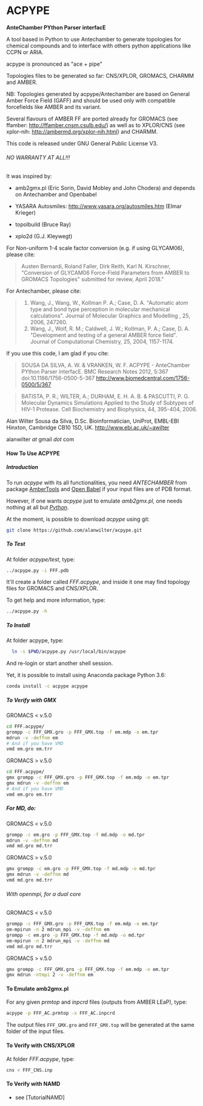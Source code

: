# ACPYPE

**AnteChamber PYthon Parser interfacE**

A tool based in Python to use Antechamber to generate topologies for chemical
compounds and to interface with others python applications like CCPN or ARIA.

acpype is pronounced as "ace + pipe"

Topologies files to be generated so far: CNS/XPLOR, GROMACS, CHARMM and AMBER.

NB: Topologies generated by acpype/Antechamber are based on General Amber Force
Field (GAFF) and should be used only with compatible forcefields like AMBER and
its variant.

Several flavours of AMBER FF are ported already for GROMACS (see ffamber:
http://ffamber.cnsm.csulb.edu/) as well as to XPLOR/CNS (see xplor-nih:
http://ambermd.org/xplor-nih.html) and CHARMM.

This code is released under GNU General Public License V3.

###### NO WARRANTY AT ALL!!!

It was inspired by:

- amb2gmx.pl (Eric Sorin, David Mobley and John Chodera)
  and depends on Antechamber and Openbabel

- YASARA Autosmiles:
  http://www.yasara.org/autosmiles.htm (Elmar Krieger)

- topolbuild (Bruce Ray)

- xplo2d (G.J. Kleywegt)

For Non-uniform 1-4 scale factor conversion (e.g. if using GLYCAM06), please cite:

> Austen Bernardi, Roland Faller, Dirk Reith, Karl N. Kirschner, "Conversion of
GLYCAM06 Force-Field Parameters from AMBER to GROMACS Topologies"
submitted for review, April 2018."

For Antechamber, please cite:
> 1.  Wang, J., Wang, W., Kollman P. A.; Case, D. A. "Automatic atom type and
    bond type perception in molecular mechanical calculations". Journal of
    Molecular Graphics and Modelling , 25, 2006, 247260.
> 2.  Wang, J., Wolf, R. M.; Caldwell, J. W.; Kollman, P. A.; Case, D. A.
    "Development and testing of a general AMBER force field". Journal of
    Computational Chemistry, 25, 2004, 1157-1174.

If you use this code, I am glad if you cite:

> SOUSA DA SILVA, A. W. & VRANKEN, W. F.
ACPYPE - AnteChamber PYthon Parser interfacE.
BMC Research Notes 2012, 5:367 doi:10.1186/1756-0500-5-367
http://www.biomedcentral.com/1756-0500/5/367

> BATISTA, P. R.; WILTER, A.; DURHAM, E. H. A. B. & PASCUTTI, P. G. Molecular
Dynamics Simulations Applied to the Study of Subtypes of HIV-1 Protease.
Cell Biochemistry and Biophysics, 44, 395-404, 2006.

Alan Wilter Sousa da Silva, D.Sc.
Bioinformatician, UniProt, EMBL-EBI
Hinxton, Cambridge CB10 1SD, UK.
http://www.ebi.ac.uk/~awilter

alanwilter _at_ gmail _dot_ com

#### How To Use ACPYPE

##### Introduction

To run *acpype* with its all functionalities, you need *ANTECHAMBER* from package
[AmberTools](http://ambermd.org/) and
[Open Babel](http://openbabel.org/wiki/Main_Page) if your input files are of PDB
format.

However, if one wants *acpype* just to emulate *amb2gmx.pl*, one needs nothing
at all but *[Python](http://www.python.org)*.

At the moment, is possible to download *acpype* using git:
```bash
git clone https://github.com/alanwilter/acpype.git
```
##### To Test

At folder *acpype/test*, type:
```bash
../acpype.py -i FFF.pdb
```

It'll create a folder called *FFF.acpype*, and inside it one may find topology
files for GROMACS and CNS/XPLOR.

To get help and more information, type:
```bash
../acpype.py -h
```

##### To Install

At folder acpype, type:
```bash
  ln -s $PWD/acpype.py /usr/local/bin/acpype
```

And re-login or start another shell session.


Yet, it is possible to install using Anaconda package Python 3.6:

```bash
conda install -c acpype acpype
```

##### To Verify with GMX
GROMACS < v.5.0
```bash
cd FFF.acpype/
grompp -c FFF_GMX.gro -p FFF_GMX.top -f em.mdp -o em.tpr
mdrun -v -deffnm em
# And if you have VMD
vmd em.gro em.trr
```
GROMACS > v.5.0
```bash
cd FFF.acpype/
gmx grompp -c FFF_GMX.gro -p FFF_GMX.top -f em.mdp -o em.tpr
gmx mdrun -v -deffnm em
# And if you have VMD
vmd em.gro em.trr
```

##### For MD, do:
GROMACS < v.5.0
```bash
grompp -c em.gro -p FFF_GMX.top -f md.mdp -o md.tpr
mdrun -v -deffnm md
vmd md.gro md.trr
```

GROMACS > v.5.0
```bash
gmx grompp -c em.gro -p FFF_GMX.top -f md.mdp -o md.tpr
gmx mdrun -v -deffnm md
vmd md.gro md.trr
```
###### With openmpi, for a dual core
GROMACS < v.5.0
```bash
grompp -c FFF_GMX.gro -p FFF_GMX.top -f em.mdp -o em.tpr
om-mpirun -n 2 mdrun_mpi -v -deffnm em
grompp -c em.gro -p FFF_GMX.top -f md.mdp -o md.tpr
om-mpirun -n 2 mdrun_mpi -v -deffnm md
vmd md.gro md.trr
```
GROMACS > v.5.0
```bash
gmx grompp -c FFF_GMX.gro -p FFF_GMX.top -f em.mdp -o em.tpr
gmx mdrun -ntmpi 2 -v -deffnm em

```

#### To Emulate amb2gmx.pl

For any given *prmtop* and *inpcrd* files (outputs from AMBER LEaP), type:

```bash
acpype -p FFF_AC.prmtop -x FFF_AC.inpcrd
```

The output files `FFF_GMX.gro` and `FFF_GMX.top` will be generated at the same
folder of the input files.

#### To Verify with CNS/XPLOR
At folder *FFF.acpype*, type:

```bash
cns < FFF_CNS.inp
```
#### To Verify with NAMD

  * see [TutorialNAMD]

